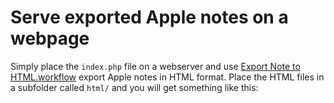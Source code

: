 # Serve exported Apple notes on a webpage

Simply place the `index.php` file on a webserver and use [Export Note to HTML.workflow](https://github.com/aubreypwd/Export-Note-to-HTML.workflow) export Apple notes in HTML format. Place the HTML files in a subfolder called `html/` and you will get something like this: